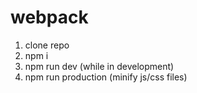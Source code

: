 # webpack
1. clone repo
2. npm i
3. npm run dev (while in development)
4. npm run production (minify js/css files)